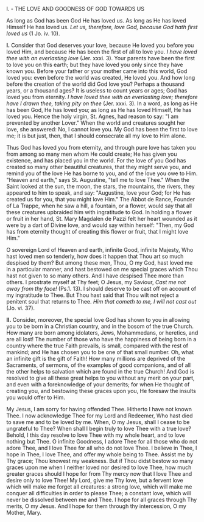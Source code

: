 
I. - THE LOVE AND GOODNESS OF GOD TOWARDS US

As long as God has been God He has loved us. As long as He has loved Himself He has loved us. *Let us, therefore, love God, because God hath first loved us* (1 Jo. iv. 10).

**I\.** Consider that God deserves your love, because He loved you before you loved Him, and because He has been the first of all to love you. *I have loved thee with an everlasting love* (Jer. xxxi. 3). Your parents have been the first to love you on this earth; but they have loved you only since they have known you. Before your father or your mother came into this world, God loved you: even before the world was created, He loved you. And how long before the creation of the world did God love you? Perhaps a thousand years, or a thousand ages? It is useless to count years or ages; God has loved you from eternity. *I have loved thee with an everlasting love; therefore have I drawn thee, taking pity on thee* (Jer. xxxi. 3). In a word, as long as He has been God, He has loved you; as long as He has loved Himself, He has loved you. Hence the holy virgin, St. Agnes, had reason to say: \"I am prevented by another Lover.\" When the world and creatures sought her love, she answered: No, I cannot love you. My God has been the first to love me; it is but just, then, that I should consecrate all my love to Him alone.

Thus God has loved you from eternity, and through pure love has taken you from among so many men whom He could create; He has given you existence, and has placed you in the world. For the love of you God has created so many other beautiful creatures, that they might serve you, and remind you of the love He has borne to you, and of the love you owe to Him. \"Heaven and earth,\" says St. Augustine, \"tell me to love Thee.\" When the Saint looked at the sun, the moon, the stars, the mountains, the rivers, they appeared to him to speak, and say: \"Augustine, love your God; for He has created us for you, that you might love Him.\" The Abbot de Rance, Founder of La Trappe, when he saw a hill, a fountain, or a flower, would say that all these creatures upbraided him with ingratitude to God. In holding a flower or fruit in her hand, St. Mary Magdalen de Pazzi felt her heart wounded as it were by a dart of Divine love, and would say within herself: \"Then, my God has from eternity thought of creating this flower or fruit, that I might love Him.\"

O sovereign Lord of Heaven and earth, infinite Good, infinite Majesty, Who hast loved men so tenderly, how does it happen that Thou art so much despised by them? But among these men, Thou, O my God, hast loved me in a particular manner, and hast bestowed on me special graces which Thou hast not given to so many others. And I have despised Thee more than others. I prostrate myself at Thy feet; O Jesus, my Saviour, *Cast me not away from thy face!* (Ps.1. 13). I should deserve to be cast off on account of my ingratitude to Thee. But Thou hast said that Thou wilt not reject a penitent soul that returns to Thee. *Him that cometh to me, I will not cast out* (Jo. vi. 37).

**II\.** Consider, moreover, the special love God has shown to you in allowing you to be born in a Christian country, and in the bosom of the true Church. How many are born among idolaters, Jews, Mohammedans, or heretics, and are all lost! The number of those who have the happiness of being born in a country where the true Faith prevails, is small, compared with the rest of mankind; and He has chosen you to be one of that small number. Oh, what an infinite gift is the gift of Faith! How many millions are deprived of the Sacraments, of sermons, of the examples of good companions, and of all the other helps to salvation which are found in the true Church! And God is resolved to give all these great helps to you without any merit on your part, and even with a foreknowledge of your demerits; for when He thought of creating you, and bestowing these graces upon you, He foresaw the insults you would offer to Him.

My Jesus, I am sorry for having offended Thee. Hitherto I have not known Thee. I now acknowledge Thee for my Lord and Redeemer, Who hast died to save me and to be loved by me. When, O my Jesus, shall I cease to be ungrateful to Thee? When shall I begin truly to love Thee with a true love? Behold, I this day resolve to love Thee with my whole heart, and to love nothing but Thee. O infinite Goodness, I adore Thee for all those who do not adore Thee, and I love Thee for all who do not love Thee. I believe in Thee, I hope in Thee, I love Thee, and offer my whole being to Thee. Assist me by Thy grace; Thou knowest my weakness. But if Thou didst bestow so many graces upon me when I neither loved nor desired to love Thee, how much greater graces should I hope for from Thy mercy now that I love Thee and desire only to love Thee! My Lord, give me Thy love, but a fervent love which will make me forget all creatures: a strong love, which will make me conquer all difficulties in order to please Thee; a constant love, which will never be dissolved between me and Thee. I hope for all graces through Thy merits, O my Jesus. And I hope for them through thy intercession, O my Mother, Mary.

